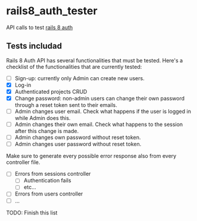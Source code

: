 # rails8_auth_tester
API calls to test [rails 8 auth](https://github.com/voscarmv/rails8_auth_api)

## Tests includad

Rails 8 Auth API has several functionalities that must be tested. Here's a checklist of the functionalities that are currently tested:

- [ ] Sign-up: currently only Admin can create new users.
- [x] Log-in
- [x] Authenticated projects CRUD
- [x] Change password: non-admin users can change their own password through a reset token sent to their emails.
- [ ] Admin changes user email. Check what happens if the user is logged in while Admin does this.
- [ ] Admin changes their own email. Check what happens to the session after this change is made.
- [ ] Admin changes own password without reset token.
- [ ] Admin changes user password without reset token.

Make sure to generate every possible error response also from every controller file.

- [ ] Errors from sessions controller
    - [ ] Authentication fails
    - [ ] etc...
- [ ] Errors from users controller
- [ ] ...

TODO: Finish this list